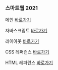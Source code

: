 ### 스마트웹 2021

메인 <a href="https://rlozib.github.io/dothome21/">바로가기</a>

자바스크립트 <a href="https://rlozib.github.io/dothome21/javascript/javascript100.html">바로가기</a> 

레이아웃 <a href="https://rlozib.github.io/dothome21/layout/index.html">바로가기</a>

CSS 레퍼런스 <a href="https://rlozib.github.io/dothome21/refer-css/index.html">바로가기</a>

HTML 레퍼런스 <a href="https://rlozib.github.io/dothome21/refer-html/index.html">바로가기</a>